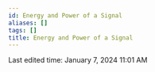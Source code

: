 ```yaml
---
id: Energy and Power of a Signal
aliases: []
tags: []
title: Energy and Power of a Signal
---
```

Last edited time: January 7, 2024 11:01 AM
